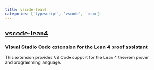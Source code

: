 ```yaml
---
title: vscode-lean4
categories: ['typescript', 'vscode', 'lean']
---
```

## [vscode-lean4](https://github.com/leanprover/vscode-lean4)

### Visual Studio Code extension for the Lean 4 proof assistant

This extension provides VS Code support for the Lean 4 theorem prover and programming language.
